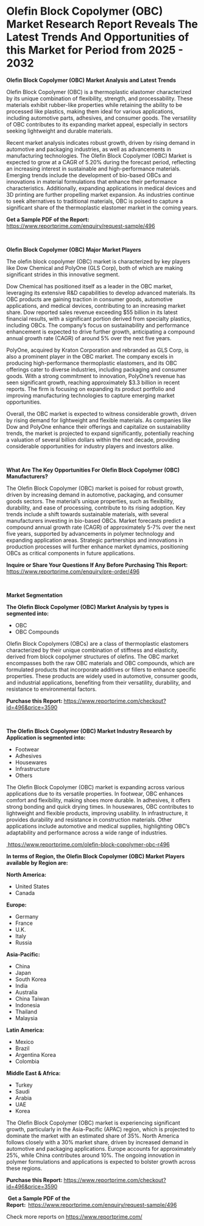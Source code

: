 <p><h1>Olefin Block Copolymer (OBC) Market Research Report Reveals The Latest Trends And Opportunities of this Market for Period from 2025 - 2032</h1></p><p><strong>Olefin Block Copolymer (OBC) Market Analysis and Latest Trends</strong></p>
<p><p>Olefin Block Copolymer (OBC) is a thermoplastic elastomer characterized by its unique combination of flexibility, strength, and processability. These materials exhibit rubber-like properties while retaining the ability to be processed like plastics, making them ideal for various applications, including automotive parts, adhesives, and consumer goods. The versatility of OBC contributes to its expanding market appeal, especially in sectors seeking lightweight and durable materials.</p><p>Recent market analysis indicates robust growth, driven by rising demand in automotive and packaging industries, as well as advancements in manufacturing technologies. The Olefin Block Copolymer (OBC) Market is expected to grow at a CAGR of 5.20% during the forecast period, reflecting an increasing interest in sustainable and high-performance materials. Emerging trends include the development of bio-based OBCs and innovations in material formulations that enhance their performance characteristics. Additionally, expanding applications in medical devices and 3D printing are further propelling market expansion. As industries continue to seek alternatives to traditional materials, OBC is poised to capture a significant share of the thermoplastic elastomer market in the coming years.</p></p>
<p><strong>Get a Sample PDF of the Report:&nbsp;</strong> <a href="https://www.reportprime.com/enquiry/request-sample/496?utm_campaign=2190&utm_medium=2&utm_source=Github&utm_content=ia&utm_term=18032025&utm_id=olefin-block-copolymer-obc">https://www.reportprime.com/enquiry/request-sample/496</a></p>
<p>&nbsp;</p>
<p><strong>Olefin Block Copolymer (OBC) Major Market Players</strong></p>
<p><p>The olefin block copolymer (OBC) market is characterized by key players like Dow Chemical and PolyOne (GLS Corp), both of which are making significant strides in this innovative segment.</p><p>Dow Chemical has positioned itself as a leader in the OBC market, leveraging its extensive R&D capabilities to develop advanced materials. Its OBC products are gaining traction in consumer goods, automotive applications, and medical devices, contributing to an increasing market share. Dow reported sales revenue exceeding $55 billion in its latest financial results, with a significant portion derived from specialty plastics, including OBCs. The company’s focus on sustainability and performance enhancement is expected to drive further growth, anticipating a compound annual growth rate (CAGR) of around 5% over the next five years.</p><p>PolyOne, acquired by Kraton Corporation and rebranded as GLS Corp, is also a prominent player in the OBC market. The company excels in producing high-performance thermoplastic elastomers, and its OBC offerings cater to diverse industries, including packaging and consumer goods. With a strong commitment to innovation, PolyOne’s revenue has seen significant growth, reaching approximately $3.3 billion in recent reports. The firm is focusing on expanding its product portfolio and improving manufacturing technologies to capture emerging market opportunities.</p><p>Overall, the OBC market is expected to witness considerable growth, driven by rising demand for lightweight and flexible materials. As companies like Dow and PolyOne enhance their offerings and capitalize on sustainability trends, the market is projected to expand significantly, potentially reaching a valuation of several billion dollars within the next decade, providing considerable opportunities for industry players and investors alike.</p></p>
<p>&nbsp;</p>
<p><strong>What Are The Key Opportunities For Olefin Block Copolymer (OBC) Manufacturers?</strong></p>
<p><p>The Olefin Block Copolymer (OBC) market is poised for robust growth, driven by increasing demand in automotive, packaging, and consumer goods sectors. The material’s unique properties, such as flexibility, durability, and ease of processing, contribute to its rising adoption. Key trends include a shift towards sustainable materials, with several manufacturers investing in bio-based OBCs. Market forecasts predict a compound annual growth rate (CAGR) of approximately 5-7% over the next five years, supported by advancements in polymer technology and expanding application areas. Strategic partnerships and innovations in production processes will further enhance market dynamics, positioning OBCs as critical components in future applications.</p></p>
<p><strong>Inquire or Share Your Questions If Any Before Purchasing This Report:</strong> <a href="https://www.reportprime.com/enquiry/pre-order/496?utm_campaign=2190&utm_medium=2&utm_source=Github&utm_content=ia&utm_term=18032025&utm_id=olefin-block-copolymer-obc">https://www.reportprime.com/enquiry/pre-order/496</a></p>
<p>&nbsp;</p>
<p><strong>Market Segmentation</strong></p>
<p><strong>The Olefin Block Copolymer (OBC) Market Analysis by types is segmented into:</strong></p>
<p><ul><li>OBC</li><li>OBC Compounds</li></ul></p>
<p><p>Olefin Block Copolymers (OBCs) are a class of thermoplastic elastomers characterized by their unique combination of stiffness and elasticity, derived from block copolymer structures of olefins. The OBC market encompasses both the raw OBC materials and OBC compounds, which are formulated products that incorporate additives or fillers to enhance specific properties. These products are widely used in automotive, consumer goods, and industrial applications, benefiting from their versatility, durability, and resistance to environmental factors.</p></p>
<p><strong>Purchase this Report:&nbsp;</strong><a href="https://www.reportprime.com/checkout?id=496&price=3590&utm_campaign=2190&utm_medium=2&utm_source=Github&utm_content=ia&utm_term=18032025&utm_id=olefin-block-copolymer-obc">https://www.reportprime.com/checkout?id=496&price=3590</a></p>
<p>&nbsp;</p>
<p><strong>The Olefin Block Copolymer (OBC) Market Industry Research by Application is segmented into:</strong></p>
<p><ul><li>Footwear</li><li>Adhesives</li><li>Housewares</li><li>Infrastructure</li><li>Others</li></ul></p>
<p><p>The Olefin Block Copolymer (OBC) market is expanding across various applications due to its versatile properties. In footwear, OBC enhances comfort and flexibility, making shoes more durable. In adhesives, it offers strong bonding and quick drying times. In housewares, OBC contributes to lightweight and flexible products, improving usability. In infrastructure, it provides durability and resistance in construction materials. Other applications include automotive and medical supplies, highlighting OBC’s adaptability and performance across a wide range of industries.</p></p>
<p><a href="https://www.reportprime.com/olefin-block-copolymer-obc-r496?utm_campaign=2190&utm_medium=2&utm_source=Github&utm_content=ia&utm_term=18032025&utm_id=olefin-block-copolymer-obc">&nbsp;https://www.reportprime.com/olefin-block-copolymer-obc-r496</a></p>
<p><strong>In terms of Region, the Olefin Block Copolymer (OBC) Market Players available by Region are:</strong></p>
<p>
    <p> <strong> North America: </strong>
        <ul>
            <li>United States</li>
            <li>Canada</li>
        </ul>
        </p> 
    <p> <strong> Europe: </strong>
        <ul>
            <li>Germany</li>
            <li>France</li>
            <li>U.K.</li>
            <li>Italy</li>
            <li>Russia</li>
        </ul>
        </p> 
    <p> <strong> Asia-Pacific: </strong>
        <ul>
            <li>China</li>
            <li>Japan</li>
            <li>South Korea</li>
            <li>India</li>
            <li>Australia</li>
            <li>China Taiwan</li>
            <li>Indonesia</li>
            <li>Thailand</li>
            <li>Malaysia</li>
        </ul>
        </p> 
    <p> <strong> Latin America: </strong>
        <ul>
            <li>Mexico</li>
            <li>Brazil</li>
            <li>Argentina Korea</li>
            <li>Colombia</li>
        </ul>
        </p> 
    <p> <strong> Middle East & Africa: </strong>
        <ul>
            <li>Turkey</li>
            <li>Saudi</li>
            <li>Arabia</li>
            <li>UAE</li>
            <li>Korea</li>
        </ul>
    </p>
    </p>
<p><p>The Olefin Block Copolymer (OBC) market is experiencing significant growth, particularly in the Asia-Pacific (APAC) region, which is projected to dominate the market with an estimated share of 35%. North America follows closely with a 30% market share, driven by increased demand in automotive and packaging applications. Europe accounts for approximately 25%, while China contributes around 10%. The ongoing innovation in polymer formulations and applications is expected to bolster growth across these regions.</p></p>
<p><strong>Purchase this Report: </strong><a href="https://www.reportprime.com/checkout?id=496&price=3590&utm_campaign=2190&utm_medium=2&utm_source=Github&utm_content=ia&utm_term=18032025&utm_id=olefin-block-copolymer-obc">https://www.reportprime.com/checkout?id=496&price=3590</a></p>
<p>&nbsp;<strong>Get a Sample PDF of the Report:&nbsp;&nbsp;</strong><a href="https://www.reportprime.com/enquiry/request-sample/496?utm_campaign=2190&utm_medium=2&utm_source=Github&utm_content=ia&utm_term=18032025&utm_id=olefin-block-copolymer-obc">https://www.reportprime.com/enquiry/request-sample/496</a></p>
<p><strong></strong></p>
<p>Check more reports on <a href="https://www.reportprime.com/?utm_campaign=2190&utm_medium=2&utm_source=Github&utm_content=ia&utm_term=18032025&utm_id=olefin-block-copolymer-obc">https://www.reportprime.com/</a></p>